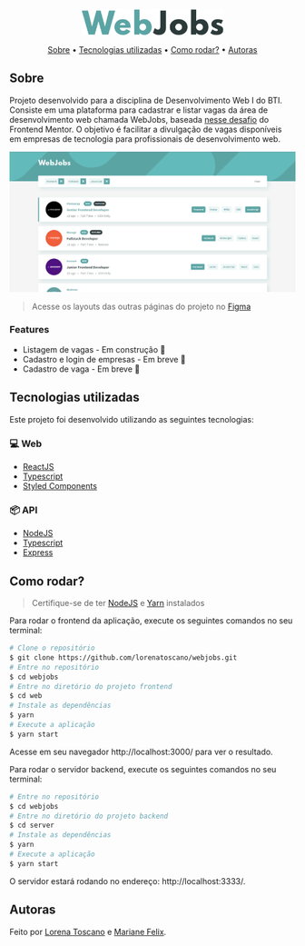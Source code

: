<p align="center">
   <img src="./.github/logo-colors.svg" alt="WebJobs" width="250"/>
</p>

<p align="center">
  <a href="#sobre">Sobre</a> •
  <a href="#tecnologias-utilizadas">Tecnologias utilizadas</a> • 
  <a href="#como-rodar">Como rodar?</a> • 
  <a href="#autoras">Autoras</a>
</p>

## Sobre

Projeto desenvolvido para a disciplina de Desenvolvimento Web I do BTI. Consiste em uma plataforma para cadastrar e listar vagas da área de desenvolvimento web chamada WebJobs, baseada [nesse desafio](https://www.frontendmentor.io/challenges/job-listings-with-filtering-ivstIPCt) do Frontend Mentor. O objetivo é facilitar a divulgação de vagas disponíveis em empresas de tecnologia para profissionais de desenvolvimento web.

![cover](.github/main-page.png?style=flat)

> Acesse os layouts das outras páginas do projeto no [Figma](https://www.figma.com/file/0WwDhP1JW5L6PA0ygLjGxl/webjobs---fluxo?node-id=0%3A1)

### Features

- Listagem de vagas - Em construção 🚧
- Cadastro e login de empresas - Em breve 📅
- Cadastro de vaga - Em breve 📅

## Tecnologias utilizadas

Este projeto foi desenvolvido utilizando as seguintes tecnologias:

### 💻 Web

- [ReactJS](https://reactjs.org/)
- [Typescript](https://www.typescriptlang.org/)
- [Styled Components](https://styled-components.com/)

### 📦 API

- [NodeJS](https://nodejs.org/en/)
- [Typescript](https://www.typescriptlang.org/)
- [Express](https://expressjs.com/)

## Como rodar?

> Certifique-se de ter [NodeJS](https://nodejs.org/en/) e [Yarn](https://classic.yarnpkg.com/lang/en/docs/install/#windows-stable) instalados

Para rodar o frontend da aplicação, execute os seguintes comandos no seu terminal:

```bash
# Clone o repositório
$ git clone https://github.com/lorenatoscano/webjobs.git
# Entre no repositório
$ cd webjobs
# Entre no diretório do projeto frontend
$ cd web
# Instale as dependências
$ yarn
# Execute a aplicação
$ yarn start
```

Acesse em seu navegador http://localhost:3000/ para ver o resultado.

Para rodar o servidor backend, execute os seguintes comandos no seu terminal:

```bash
# Entre no repositório
$ cd webjobs
# Entre no diretório do projeto backend
$ cd server
# Instale as dependências
$ yarn
# Execute a aplicação
$ yarn start
```

O servidor estará rodando no endereço: http://localhost:3333/.

## Autoras

Feito por [Lorena Toscano](https://github.com/lorenatoscano) e [Mariane Felix](https://github.com/marianefelix).

